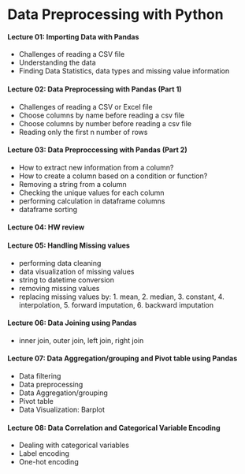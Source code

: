 # Data Preprocessing with Python

#### Lecture 01: Importing Data with Pandas
- Challenges of reading a CSV file
- Understanding the data
- Finding Data Statistics, data types and missing value information

#### Lecture 02: Data Preprocessing with Pandas (Part 1)
- Challenges of reading a CSV or Excel file
- Choose columns by name before reading a csv file
- Choose columns by number before reading a csv file
- Reading only the first n number of rows

#### Lecture 03: Data Preproccessing with Pandas (Part 2)
- How to extract new information from a column?
- How to create a column based on a condition or function?
- Removing a string from a column
- Checking the unique values for each column
- performing calculation in dataframe columns
- dataframe sorting

#### Lecture 04: HW review

#### Lecture 05: Handling Missing values
- performing data cleaning
- data visualization of missing values
- string to datetime conversion
- removing missing values
- replacing missing values by: 1. mean, 2. median, 3. constant, 4. interpolation, 5. forward imputation, 6. backward imputation

#### Lecture 06: Data Joining using Pandas
- inner join, outer join, left join, right join

#### Lecture 07: Data Aggregation/grouping and Pivot table using Pandas
- Data filtering
- Data preprocessing
- Data Aggregation/grouping 
- Pivot table
- Data Visualization: Barplot

#### Lecture 08: Data Correlation and Categorical Variable Encoding
- Dealing with categorical variables
- Label encoding
- One-hot encoding
